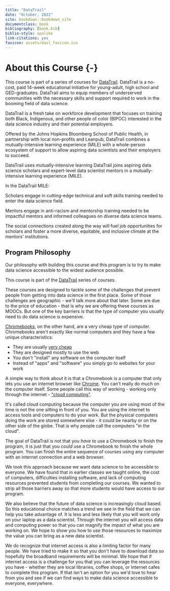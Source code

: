 ```yaml
---
title: "DataTrail"
date: "October, 2022"
site: bookdown::bookdown_site
documentclass: book
bibliography: [book.bib]
biblio-style: apalike
link-citations: yes
favicon: assets/dasl_favicon.ico
---
```



# About this Course {-}

This course is part of a series of courses for [DataTrail](https://www.datatrail.org/). DataTrail is a no-cost, paid 14-week educational initiative for young-adult, high school and GED-graduates. DataTrail aims to equip members of underserved communities with the necessary skills and support required to work in the booming field of data science.

DataTrail is a fresh take on workforce development that focuses on training both Black, Indigenous, and other people of color (BIPOC) interested in the data science industry and their potential employers.

Offered by the Johns Hopkins Bloomberg School of Public Health, in partnership with local non-profits and Leanpub, DataTrail combines a mutually-intensive learning experience (MILE) with a whole-person ecosystem of support to allow aspiring data scientists and their employers to succeed.  

DataTrail uses mutually-intensive learning
DataTrail joins aspiring data science scholars and expert-level data scientist mentors in a mutually-intensive learning experience (MILE).  

In the DataTrail MILE:

Scholars engage in cutting-edge technical and soft skills training needed to enter the data science field.

Mentors engage in anti-racism and mentorship training needed to be impactful mentors and informed colleagues on diverse data science teams.

The social connections created along the way will fuel job opportunities for scholars and foster a more diverse, equitable, and inclusive climate at the mentors' institutions.

## Program Philosophy

Our philosophy with building this course and this program is to try to make data science accessible to the widest audience possible.

This course is part of the [DataTrail](https://www.DataTrail.org/) series of courses.

These courses are designed to tackle some of the challenges that prevent people from getting into data science in the first place. Some of those challenges are geographic - we'll talk more about that later. Some are due to the price of education - that is why we are offering these courses as MOOCs. But one of the key barriers is that the type of computer you usually need to do data science is expensive.


[Chromebooks](https://www.google.com/chromebook/), on the other hand, are a very cheap type of computer. Chromebooks aren't exactly like normal computers and they have a few unique characteristics:

* They are usually [very cheap](https://www.google.com/chromebook/find-yours/)
* They are designed mostly to use the web
* You don't "install" any software on the computer itself
* Instead of "apps" and "software" you simply go to websites for your work

A simple way to think about it is that a Chromebook is a computer that only lets you use an internet browser like [Chrome](https://www.google.com/chrome/). You can't really do much on the computer itself. Some people call this way of working - working only through the internet - ["cloud computing"](https://en.wikipedia.org/wiki/Cloud_computing).

It's called cloud computing because the computer you are using most of the time is not the one sitting in front of you. You are using the internet to access tools and computers to do your work. But the physical computers doing the work are stored somewhere else - it could be nearby or on the other side of the globe. That is why people call the computers "in the cloud".

The goal of DataTrail is not that you _have_ to use a Chromebook to finish the program, it is just that you _could_ use a Chromebook to finish the whole program. You can finish the entire sequence of courses using any computer with an internet connection and a web browser.

We took this approach because we want data science to be accessible to everyone. We have found that in earlier classes we taught online, the cost of computers, difficulties installing software, and lack of computing resources prevented students from completing our courses. We wanted to strip all those barriers away so that more students would have access to our program.

We also believe that the future of data science is increasingly cloud based. So this educational choice matches a trend we see in the field that we can help you take advantage of. It is less and less likely that you will work only on your laptop as a data scientist. Through the internet you will access data and computing power so that you can magnify the impact of what you are working on. We hope to show you how to use those resources to maximize the value you can bring as a new data scientist.

We do recognize that internet access is also a limiting factor for many people. We have tried to make it so that you don't have to download data so hopefully the broadband requirements will be minimal. We hope that if internet access is a challenge for you that you can leverage the resources you have - whether they are local libraries, coffee shops, or internet cafes to complete this program. If that isn't an option for you we'd love to hear from you and see if we can find ways to make data science accessible to everyone, everywhere.

